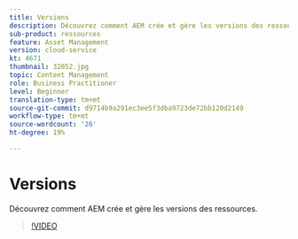 ```yaml
---
title: Versions
description: Découvrez comment AEM crée et gère les versions des ressources.
sub-product: ressources
feature: Asset Management
version: cloud-service
kt: 4671
thumbnail: 32052.jpg
topic: Content Management
role: Business Practitioner
level: Beginner
translation-type: tm+mt
source-git-commit: d9714b9a291ec3ee5f3dba9723de72bb120d2149
workflow-type: tm+mt
source-wordcount: '26'
ht-degree: 19%

---
```



# Versions

Découvrez comment AEM crée et gère les versions des ressources.

>[!VIDEO](https://video.tv.adobe.com/v/32052/?quality=12&learn=on&hidetitle=true)
